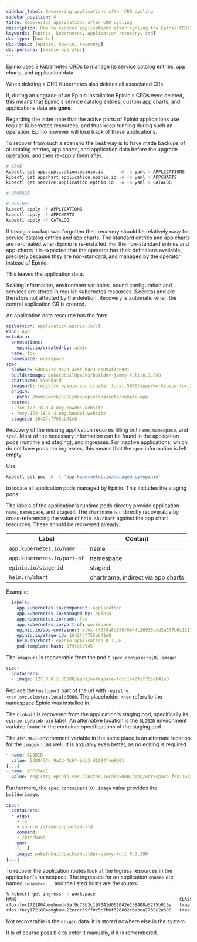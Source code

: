 ```yaml
---
sidebar_label: Recovering applications after CRD cycling
sidebar_position: 4
title: Recovering applications after CRD cycling
description: How to recover applications after cycling the Epinio CRDs
keywords: [epinio, kubernetes, application recovery, crd]
doc-type: [how-to]
doc-topic: [epinio, how-to, recovery]
doc-persona: [epinio-operator]
---
```


<head>
  <link rel="canonical" href="https://docs.epinio.io/howtos/use-develop/app_recover"/>
</head>

Epinio uses 3 Kubernetes CRDs to manage its service catalog entries, app charts, and application data.

When deleting a CRD Kubernetes also deletes all associated CRs.

If, during an upgrade of an Epinio installation Epinio's CRDs were deleted, this means that Epinio's
service catalog entries, custom app charts, and applications data are **gone**.

Regarding the latter note that the active parts of Epinio applications use regular Kubernetes
resources, and thus keep running during such an operation. Epinio however will lose track of these
applications.

To recover from such a scenario the best way is to have made backups of all catalog entries, app
charts, and application data before the upgrade operation, and then re-apply them after.

```bash
# SAVE
kubectl get app.application.epinio.io      -A -o yaml > APPLICATIONS
kubectl get appchart.application.epinio.io -A -o yaml > APPCHARTS
kubectl get service.application.epinio.io  -A -o yaml > CATALOG

# UPGRADE

# RESTORE
kubectl apply -f APPLICATIONS
kubectl apply -f APPCHARTS
kubectl apply -f CATALOG
```

If taking a backup was forgotten then recovery should be relatively easy for service catalog entries
and app charts. The standard entries and app charts are re-created when Epinio is re-installed.  For
the non-standard entries and app-charts it is expected that the operator has their definitions
available, precisely because they are non-standard, and managed by the operator instead of Epinio.

This leaves the application data.

Scaling information, environment variables, bound configuration and services are stored in regular
Kubernetes resources (Secrets) and are therefore not affected by the deletion. Recovery is automatic
when the central application CR is created.

An application data resource has the form

```yaml
apiVersion: application.epinio.io/v1
kind: App
metadata:
  annotations:
    epinio.io/created-by: admin
  name: fox
  namespace: workspace
spec:
  blobuid: 5d00477c-9a2d-4c6f-bdc3-d1094f4e8901
  builderimage: paketobuildpacks/builder-jammy-full:0.3.290
  chartname: standard
  imageurl: registry.epinio.svc.cluster.local:5000/apps/workspace-fox:1642fcf755ab41e8
  origin:
    path: /home/work/SUSE/dev/epinio/assets/sample-app
  routes:
  - fox.172.18.0.4.omg.howdoi.website
  - foxy.172.18.0.4.omg.howdoi.website
  stageid: 1642fcf755ab41e8
```

Recovery of the missing application requires filling out `name`, `namespace`, and `spec`.
Most of the necessary information can be found in the application pods (runtime and staging), and ingresses.
For inactive applications, which do not have pods nor ingresses, this means that the `spec` information is left empty.

Use
```bash
kubectl get pod -A -l 'app.kubernetes.io/managed-by=epinio'
```

to locate all application pods managed by Epinio.
This includes the staging pods.

The labels of the application's runtime pods directly provide application `name`, `namespace`, and `stageid`.
The `chartname` is indirectly recoverable by cross-referencing the value of `helm.sh/chart` against the app chart resources.
These should be recovered already.

|Label|Content|
|---|---|
|`app.kubernetes.io/name`|name
|`app.kubernetes.io/part-of`|namespace
|`epinio.io/stage-id`|stageid|
|`helm.sh/chart`|chartname, indirect via app charts|

Example:
```yaml
  labels:
    app.kubernetes.io/component: application
    app.kubernetes.io/managed-by: epinio
    app.kubernetes.io/name: fox
    app.kubernetes.io/part-of: workspace
    epinio.io/app-container: rfox-ff0f0a8b656f0b44c26933acd2e367b6c1211290
    epinio.io/stage-id: 1642fcf755ab41e8
    helm.sh/chart: epinio-application-0.1.26
    pod-template-hash: 5f9fd5c945
```

The `imageurl` is recoverable from the pod's `spec.containers[0].image`:

```yaml
spec:
  containers:
  - image: 127.0.0.1:30500/apps/workspace-fox:1642fcf755ab41e8
```

Replace the `host:port` part of the url with `registry.<ns>.svc.cluster.local:5000`.
The placeholder `<ns>` refers to the namespace Epinio was installed in.

The `blobuid` is recovered from the application's staging pod, specifically its `epinio.io/blob-uid` label.
An alternative location is the `BLOBID` environment variable found in the container specifications of the staging pod.

The `APPIMAGE` environment variable in the same place is an alternate location for the `imageurl` as well.
It is arguably even better, as no editing is required.

```yaml
- name: BLOBID
  value: 5d00477c-9a2d-4c6f-bdc3-d1094f4e8901
[...]
- name: APPIMAGE
  value: registry.epinio.svc.cluster.local:5000/apps/workspace-fox:1642fcf755ab41e8
```

Furthermore, the `spec.containers[0].image` value provides the `builderimage`.

```yaml
spec:
  containers:
  - args:
    - -c
    - source /stage-support/build
    command:
    - /bin/bash
    env:
    [...]
    image: paketobuildpacks/builder-jammy-full:0.3.290
[...]
```

To recover the application routes look at the Ingress resources in the application's namespace.
The ingresses for an application `<name>` are named `r<name>-...` and the listed hosts are the routes:

```bash
% kubectl get ingress -n workspace
NAME                                                              CLASS     HOSTS                                [...]
rfox-fox1721804omghowd-5af9c73b3c19f041d061042e158408a5275b015e   traefik   fox.172.18.0.4.omg.howdoi.website    [...]
rfox-foxy1721804omghow-22ecdc59ff0c5c7b0f328802c6abea7739c2a388   traefik   foxy.172.18.0.4.omg.howdoi.website   [...]
```

Not recoverable is the `origin` data. It is stored nowhere else in the system.

It is of course possible to enter it manually, if it is remembered.
